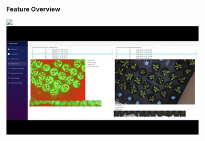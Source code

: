 ### Feature Overview

<img src="./Confluence/Gifs/RobotMovement.gif"/>
<img src="./Confluence/Gifs/IndividualPhotos.gif"/>

